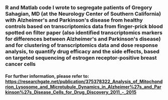 ### R and Matlab code I wrote to segregate patients of Gregory Sahagian, MD (at the Neurology Center of Southern California) with Alzheimer's and Parkinson's disease from healthy controls based on transcriptomics data from finger-prick blood spotted on filter paper (also identified transcriptomics markers for differences between Alzheimer's and Parkinson's disease) and for clustering of transcriptomics data and dose response analysis, to quantify drug efficacy and the side effects, based on targeted sequencing of estrogen receptor-positive breast cancer cells

#### For further information, please refer to: https://researchgate.net/publication/375378322_Analysis_of_Mitochondrion_Lysosome_and_Microtubule_Dynamics_in_Alzheimer%27s_and_Parkinson%27s_Disease_Cells_for_Drug_Discovery_2011_-_2015
